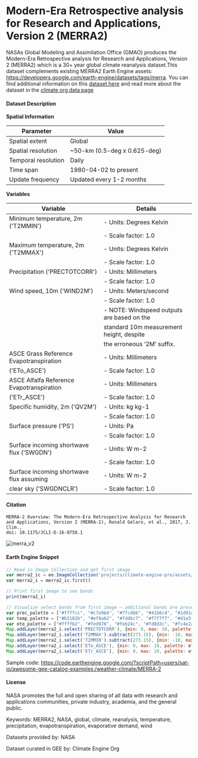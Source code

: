 # Modern-Era Retrospective analysis for Research and Applications, Version 2 (MERRA2)

NASAs Global Modeling and Assimilation Office (GMAO) produces the Modern-Era Retrospective analysis for Research and Applications, Version 2 (MERRA2) which is a 30+ year global climate reanalysis dataset.This dataset complements existing MERRA2 Earth Engine assets: https://developers.google.com/earth-engine/datasets/tags/merra. You can find additional information on this [dataset here](https://gmao.gsfc.nasa.gov/reanalysis/MERRA-2/) and read more about the dataset in the [climate org data page](https://support.climateengine.org/article/70-merra2)

#### Dataset Description

**Spatial Information**

| Parameter            | Value                                 |
|----------------------|---------------------------------------|
| Spatial extent       | Global                                |
| Spatial resolution   | ~50-km (0.5-deg x 0.625-deg)         |
| Temporal resolution  | Daily                                 |
| Time span            | 1980-04-02 to present                 |
| Update frequency     | Updated every 1-2 months              |

**Variables**

| Variable                                    | Details                                      |
|---------------------------------------------|----------------------------------------------|
| Minimum temperature, 2m ('T2MMIN')          | - Units: Degrees Kelvin                     |
|                                             | - Scale factor: 1.0                         |
| Maximum temperature, 2m ('T2MMAX')          | - Units: Degrees Kelvin                     |
|                                             | - Scale factor: 1.0                         |
| Precipitation ('PRECTOTCORR')              | - Units: Millimeters                        |
|                                             | - Scale factor: 1.0                         |
| Wind speed, 10m ('WIND2M')                 | - Units: Meters/second                      |
|                                             | - Scale factor: 1.0                         |
|                                             | - NOTE: Windspeed outputs are based on the  |
|                                             |   standard 10m measurement height, despite  |
|                                             |   the erroneous ‘2M’ suffix.               |
| ASCE Grass Reference Evapotranspiration     | - Units: Millimeters                        |
| ('ETo_ASCE')                                | - Scale factor: 1.0                         |
| ASCE Alfalfa Reference Evapotranspiration   | - Units: Millimeters                        |
| ('ETr_ASCE')                                | - Scale factor: 1.0                         |
| Specific humidity, 2m ('QV2M')              | - Units: kg kg-1                            |
|                                             | - Scale factor: 1.0                         |
| Surface pressure ('PS')                     | - Units: Pa                                 |
|                                             | - Scale factor: 1.0                         |
| Surface incoming shortwave flux ('SWGDN')    | - Units: W m-2                              |
|                                             | - Scale factor: 1.0                         |
| Surface incoming shortwave flux assuming    | - Units: W m-2                              |
| clear sky ('SWGDNCLR')                      | - Scale factor: 1.0                         |


#### Citation

```
MERRA-2 Overview: The Modern-Era Retrospective Analysis for Research and Applications, Version 2 (MERRA-2), Ronald Gelaro, et al., 2017, J. Clim.,
doi: 10.1175/JCLI-D-16-0758.1
```

![merra_v2](https://github.com/samapriya/awesome-gee-community-datasets/assets/6677629/f407dfc8-ab4d-435c-adff-048cc9687c35)

#### Earth Engine Snippet

```js
// Read in Image Collection and get first image
var merra2_ic = ee.ImageCollection('projects/climate-engine-pro/assets/ce-merra2')
var merra2_i = merra2_ic.first()

// Print first image to see bands
print(merra2_i)

// Visualize select bands from first image — additional bands are present in the Image Collection
var prec_palette = ["#ffffcc", "#c7e9b4", "#7fcdbb", "#41b6c4", "#1d91c0", "#225ea8", "#0c2c84"]
var temp_palette = ["#b2182b", "#ef8a62", "#fddbc7", "#f7f7f7", "#d1e5f0", "#67a9cf", "#2166ac"].reverse()
var eto_palette = ["#ffffb2", "#fed976", "#feb24c", "#fd8d3c", "#fc4e2a", "#e31a1c", "#b10026"]
Map.addLayer(merra2_i.select('PRECTOTCORR'), {min: 0, max: 10, palette: prec_palette}, 'PRECTOTCORR')
Map.addLayer(merra2_i.select('T2MMAX').subtract(273.15), {min: -10, max: 30, palette: temp_palette}, 'T2MMAX')
Map.addLayer(merra2_i.select('T2MMIN').subtract(273.15), {min: -10, max: 30, palette: temp_palette}, 'T2MMIN')
Map.addLayer(merra2_i.select('ETo_ASCE'), {min: 0, max: 10, palette: eto_palette}, 'ETo_ASCE')
Map.addLayer(merra2_i.select('ETr_ASCE'), {min: 0, max: 10, palette: eto_palette}, 'ETr_ASCE')
```

Sample code: https://code.earthengine.google.com/?scriptPath=users/sat-io/awesome-gee-catalog-examples:/weather-climate/MERRA-2

#### License

NASA promotes the full and open sharing of all data with research and applications communities, private industry, academia, and the general public.

Keywords: MERRA2, NASA, global, climate, reanalysis, temperature, precipitation, evapotranspiration, evaporative demand, wind

Datasets provided by: NASA

Dataset curated in GEE by: Climate Engine Org
